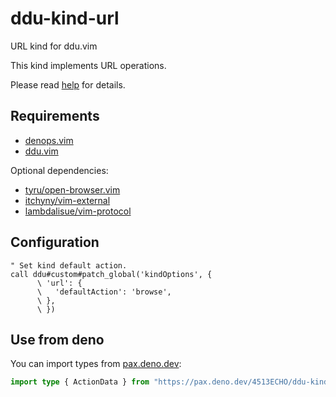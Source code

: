 # ddu-kind-url

URL kind for ddu.vim

This kind implements URL operations.

Please read [help](doc/ddu-kind-url.txt) for details.

## Requirements

- [denops.vim](https://github.com/vim-denops/denops.vim)
- [ddu.vim](https://github.com/Shougo/ddu.vim)

Optional dependencies:

- [tyru/open-browser.vim](https://github.com/tyru/open-browser.vim)
- [itchyny/vim-external](https://github.com/itchyny/vim-external)
- [lambdalisue/vim-protocol](https://github.com/lambdalisue/vim-protocol)

## Configuration

```vim
" Set kind default action.
call ddu#custom#patch_global('kindOptions', {
      \ 'url': {
      \   'defaultAction': 'browse',
      \ },
      \ })
```

## Use from deno

You can import types from [pax.deno.dev](https://pax.deno.dev):

```typescript
import type { ActionData } from "https://pax.deno.dev/4513ECHO/ddu-kind-url@$VERSION/denops/@ddu-kinds/url.ts"
```
